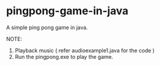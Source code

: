 # pingpong-game-in-java

A simple ping pong game in java.

NOTE:
1. Playback music ( refer audioexample1.java for the code )
2. Run the pingpong.exe to play the game.

